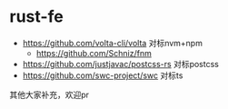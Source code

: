 # rust-fe

- https://github.com/volta-cli/volta 对标nvm+npm
  - https://github.com/Schniz/fnm
- https://github.com/justjavac/postcss-rs  对标postcss
- https://github.com/swc-project/swc  对标ts


其他大家补充，欢迎pr
